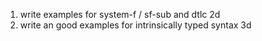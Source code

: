 1. write examples for system-f / sf-sub and dtlc 2d
2. write an good examples for intrinsically typed syntax 3d